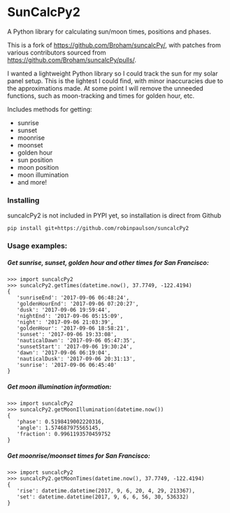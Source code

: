 # SunCalcPy2

A Python library for calculating sun/moon times, positions and phases.

This is a fork of https://github.com/Broham/suncalcPy/, with patches from various contributors sourced from https://github.com/Broham/suncalcPy/pulls/.

I wanted a lightweight Python library so I could track the sun for my solar panel setup. This is the lightest I could find, with minor inaccuracies due to the approximations made. At some point I will remove the unneeded functions, such as moon-tracking and times for golden hour, etc.

Includes methods for getting:

 * sunrise
 * sunset 
 * moonrise
 * moonset
 * golden hour
 * sun position 
 * moon position 
 * moon illumination
 * and more!

### Installing
suncalcPy2 is not included in PYPI yet, so installation is direct from Github

`pip install git+https://github.com/robinpaulson/suncalcPy2`

### Usage examples:

##### Get sunrise, sunset, golden hour and other times for San Francisco:

```
>>> import suncalcPy2
>>> suncalcPy2.getTimes(datetime.now(), 37.7749, -122.4194)
{
   'sunriseEnd': '2017-09-06 06:48:24', 
   'goldenHourEnd': '2017-09-06 07:20:27', 
   'dusk': '2017-09-06 19:59:44', 
   'nightEnd': '2017-09-06 05:15:09', 
   'night': '2017-09-06 21:03:39', 
   'goldenHour': '2017-09-06 18:58:21', 
   'sunset': '2017-09-06 19:33:08', 
   'nauticalDawn': '2017-09-06 05:47:35', 
   'sunsetStart': '2017-09-06 19:30:24', 
   'dawn': '2017-09-06 06:19:04', 
   'nauticalDusk': '2017-09-06 20:31:13', 
   'sunrise': '2017-09-06 06:45:40'
}
```

##### Get moon illumination information:

```
>>> import suncalcPy2
>>> suncalcPy2.getMoonIllumination(datetime.now())
{
   'phase': 0.5198419002220316, 
   'angle': 1.574687975565145, 
   'fraction': 0.9961193570459752
}
```

##### Get moonrise/moonset times for San Francisco:

```
>>> import suncalcPy2
>>> suncalcPy2.getMoonTimes(datetime.now(), 37.7749, -122.4194)
{
   'rise': datetime.datetime(2017, 9, 6, 20, 4, 29, 213367), 
   'set': datetime.datetime(2017, 9, 6, 6, 56, 30, 536332)
}
```
